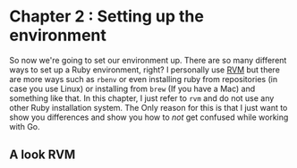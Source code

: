 # Chapter 2 : Setting up the environment

So now we're going to set our environment up. There are so many different ways to set up a Ruby environment, right? I personally use [RVM](http://rvm.io) but there are more ways such as `rbenv` or even installing ruby from repositories (in case you use Linux) or installing from `brew` (If you have a Mac) and something like that. In this chapter, I just refer to `rvm` and do not use any other Ruby installation system. The Only reason for this is that I just want to show you differences and show you how to _not_ get confused while working with Go. 

## A look RVM 
